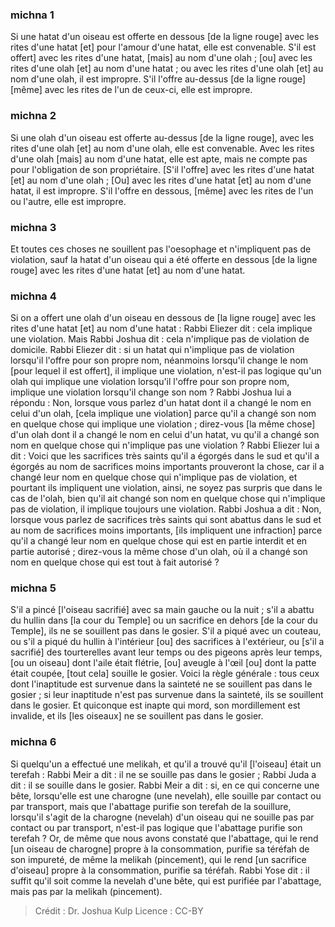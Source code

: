 
### michna 1
Si une hatat d'un oiseau est offerte en dessous [de la ligne rouge] avec les rites d'une hatat [et] pour l'amour d'une hatat, elle est convenable. S'il est offert] avec les rites d'une hatat, [mais] au nom d'une olah ; [ou] avec les rites d'une olah [et] au nom d'une hatat ; ou avec les rites d'une olah [et] au nom d'une olah, il est impropre. S'il l'offre au-dessus [de la ligne rouge] [même] avec les rites de l'un de ceux-ci, elle est impropre.

### michna 2
Si une olah d'un oiseau est offerte au-dessus [de la ligne rouge], avec les rites d'une olah [et] au nom d'une olah, elle est convenable. Avec les rites d'une olah [mais] au nom d'une hatat, elle est apte, mais ne compte pas pour l'obligation de son propriétaire. [S'il l'offre] avec les rites d'une hatat [et] au nom d'une olah ; [Ou] avec les rites d'une hatat [et] au nom d'une hatat, il est impropre. S'il l'offre en dessous, [même] avec les rites de l'un ou l'autre, elle est impropre.

### michna 3
Et toutes ces choses ne souillent pas l'oesophage et n'impliquent pas de violation, sauf la hatat d'un oiseau qui a été offerte en dessous [de la ligne rouge] avec les rites d'une hatat [et] au nom d'une hatat.

### michna 4
Si on a offert une olah d'un oiseau en dessous de [la ligne rouge] avec les rites d'une hatat [et] au nom d'une hatat : Rabbi Eliezer dit : cela implique une violation. Mais Rabbi Joshua dit : cela n'implique pas de violation de domicile. Rabbi Eliezer dit : si un hatat qui n'implique pas de violation lorsqu'il l'offre pour son propre nom, néanmoins lorsqu'il change le nom [pour lequel il est offert], il implique une violation, n'est-il pas logique qu'un olah qui implique une violation lorsqu'il l'offre pour son propre nom, implique une violation lorsqu'il change son nom ? Rabbi Joshua lui a répondu : Non, lorsque vous parlez d'un hatat dont il a changé le nom en celui d'un olah, [cela implique une violation] parce qu'il a changé son nom en quelque chose qui implique une violation ; direz-vous [la même chose] d'un olah dont il a changé le nom en celui d'un hatat, vu qu'il a changé son nom en quelque chose qui n'implique pas une violation ? Rabbi Eliezer lui a dit : Voici que les sacrifices très saints qu'il a égorgés dans le sud et qu'il a égorgés au nom de sacrifices moins importants prouveront la chose, car il a changé leur nom en quelque chose qui n'implique pas de violation, et pourtant ils impliquent une violation, ainsi, ne soyez pas surpris que dans le cas de l'olah, bien qu'il ait changé son nom en quelque chose qui n'implique pas de violation, il implique toujours une violation. Rabbi Joshua a dit : Non, lorsque vous parlez de sacrifices très saints qui sont abattus dans le sud et au nom de sacrifices moins importants, [ils impliquent une infraction] parce qu'il a changé leur nom en quelque chose qui est en partie interdit et en partie autorisé ; direz-vous la même chose d'un olah, où il a changé son nom en quelque chose qui est tout à fait autorisé ?

### michna 5
S'il a pincé [l'oiseau sacrifié] avec sa main gauche ou la nuit ; s'il a abattu du hullin dans [la cour du Temple] ou un sacrifice en dehors [de la cour du Temple], ils ne se souillent pas dans le gosier. S'il a piqué avec un couteau, ou s'il a piqué du hullin à l'intérieur [ou] des sacrifices à l'extérieur, ou [s'il a sacrifié] des tourterelles avant leur temps ou des pigeons après leur temps, [ou un oiseau] dont l'aile était flétrie, [ou] aveugle à l'œil [ou] dont la patte était coupée, [tout cela] souille le gosier. Voici la règle générale : tous ceux dont l'inaptitude est survenue dans la sainteté ne se souillent pas dans le gosier ; si leur inaptitude n'est pas survenue dans la sainteté, ils se souillent dans le gosier. Et quiconque est inapte qui mord, son mordillement est invalide, et ils [les oiseaux] ne se souillent pas dans le gosier.

### michna 6
Si quelqu'un a effectué une melikah, et qu'il a trouvé qu'il [l'oiseau] était un terefah : Rabbi Meir a dit : il ne se souille pas dans le gosier ; Rabbi Juda a dit : il se souille dans le gosier. Rabbi Meir a dit : si, en ce qui concerne une bête, lorsqu'elle est une charogne (une nevelah), elle souille par contact ou par transport, mais que l'abattage purifie son terefah de la souillure, lorsqu'il s'agit de la charogne (nevelah) d'un oiseau qui ne souille pas par contact ou par transport, n'est-il pas logique que l'abattage purifie son terefah ? Or, de même que nous avons constaté que l'abattage, qui le rend [un oiseau de charogne] propre à la consommation, purifie sa téréfah de son impureté, de même la melikah (pincement), qui le rend [un sacrifice d'oiseau] propre à la consommation, purifie sa téréfah. Rabbi Yose dit : il suffit qu'il soit comme la nevelah d'une bête, qui est purifiée par l'abattage, mais pas par la melikah (pincement).

>Crédit : Dr. Joshua Kulp
>Licence : CC-BY
